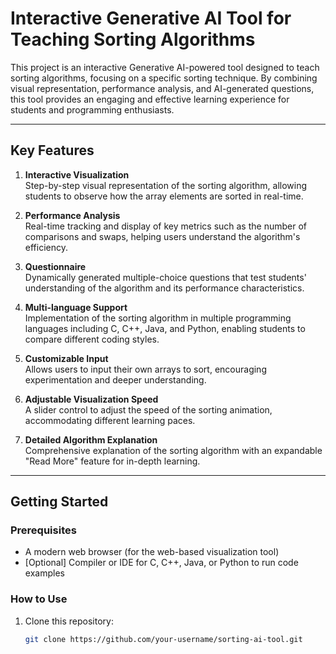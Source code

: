 # Interactive Generative AI Tool for Teaching Sorting Algorithms

This project is an interactive Generative AI-powered tool designed to teach sorting algorithms, focusing on a specific sorting technique. By combining visual representation, performance analysis, and AI-generated questions, this tool provides an engaging and effective learning experience for students and programming enthusiasts.

---

## Key Features

1. **Interactive Visualization**  
   Step-by-step visual representation of the sorting algorithm, allowing students to observe how the array elements are sorted in real-time.

2. **Performance Analysis**  
   Real-time tracking and display of key metrics such as the number of comparisons and swaps, helping users understand the algorithm's efficiency.

3. **Questionnaire**  
   Dynamically generated multiple-choice questions that test students' understanding of the algorithm and its performance characteristics.

4. **Multi-language Support**  
   Implementation of the sorting algorithm in multiple programming languages including C, C++, Java, and Python, enabling students to compare different coding styles.

5. **Customizable Input**  
   Allows users to input their own arrays to sort, encouraging experimentation and deeper understanding.

6. **Adjustable Visualization Speed**  
   A slider control to adjust the speed of the sorting animation, accommodating different learning paces.

7. **Detailed Algorithm Explanation**  
   Comprehensive explanation of the sorting algorithm with an expandable "Read More" feature for in-depth learning.

---

## Getting Started

### Prerequisites
- A modern web browser (for the web-based visualization tool)
- [Optional] Compiler or IDE for C, C++, Java, or Python to run code examples

### How to Use
1. Clone this repository:
   ```bash
   git clone https://github.com/your-username/sorting-ai-tool.git
